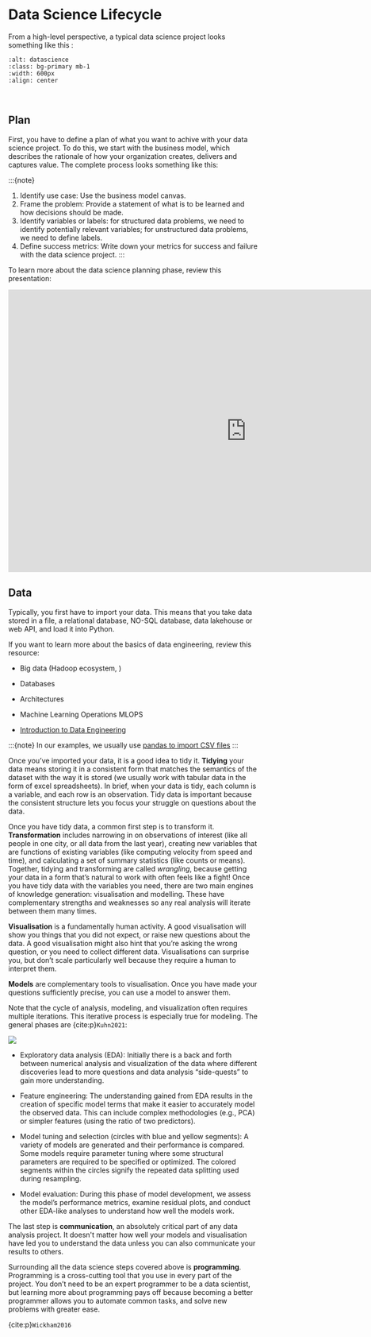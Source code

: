 # Data Science Lifecycle

 From a high-level perspective, a typical data science project looks something like this :

```{image} ../_static/img/lifecycle-data.png
:alt: datascience
:class: bg-primary mb-1
:width: 600px
:align: center
```

<br>

## Plan

First, you have to define a plan of what you want to achive with your data science project. To do this, we start with the business model, which describes the rationale of how your organization creates, delivers and captures value. The complete process looks something like this:

:::{note}

1. Identify use case: Use the business model canvas.
2. Frame the problem: Provide a statement of what is to be learned and how decisions should be made.
3. Identify variables or labels: for structured data problems, we need to identify potentially relevant variables; for unstructured data problems, we need to define labels.
4. Define success metrics: Write down your metrics for success and failure with the data science project. 
:::

To learn more about the data science planning phase, review this presentation: 

<iframe src="https://docs.google.com/presentation/d/e/2PACX-1vR3mAfcepfacMwk7_ob-uPjSX6aMLISTxC2C1DEOyMS5HdO1RSY8fSbBdPP21JjKP0fHKoE46719xjJ/embed?start=false&loop=false&delayms=3000" frameborder="0" width="960" height="569" allowfullscreen="true" mozallowfullscreen="true" webkitallowfullscreen="true"></iframe>

## Data

Typically, you first have to import your data. This means that you take data stored in a file, a relational database, NO-SQL database, data lakehouse or web API, and load it into Python. 

If you want to learn more about the basics of data engineering, review this resource: 

- Big data (Hadoop ecosystem, )
- Databases
- Architectures
- Machine Learning Operations MLOPS

- [Introduction to Data Engineering](https://kirenz.github.io/data-engineering/docs/intro.html)



:::{note}
In our examples, we usually use [pandas to import CSV files](https://kirenz.github.io/pandas/pandas-intro-short.html#read-and-write-data)
:::



Once you’ve imported your data, it is a good idea to tidy it. **Tidying** your data means storing it in a consistent form that matches the semantics of the dataset with the way it is stored (we usually work with tabular data in the form of excel spreadsheets). In brief, when your data is tidy, each column is a variable, and each row is an observation. Tidy data is important because the consistent structure lets you focus your struggle on questions about the data.

Once you have tidy data, a common first step is to transform it. **Transformation** includes narrowing in on observations of interest (like all people in one city, or all data from the last year), creating new variables that are functions of existing variables (like computing velocity from speed and time), and calculating a set of summary statistics (like counts or means). Together, tidying and transforming are called *wrangling*, because getting your data in a form that’s natural to work with often feels like a fight! Once you have tidy data with the variables you need, there are two main engines of knowledge generation: visualisation and modelling. These have complementary strengths and weaknesses so any real analysis will iterate between them many times. 

**Visualisation** is a fundamentally human activity. A good visualisation will show you things that you did not expect, or raise new questions about the data. A good visualisation might also hint that you’re asking the wrong question, or you need to collect different data. Visualisations can surprise you, but don’t scale particularly well because they require a human to interpret them.

**Models** are complementary tools to visualisation. Once you have made your questions sufficiently precise, you can use a model to answer them. 

Note that the cycle of analysis, modeling, and visualization often requires multiple iterations. This iterative process is especially true for modeling. The general phases are {cite:p}`Kuhn2021`:

![](https://www.tmwr.org/premade/modeling-process.svg)


- Exploratory data analysis (EDA): Initially there is a back and forth between numerical analysis and visualization of the data  where different discoveries lead to more questions and data analysis “side-quests” to gain more understanding.

- Feature engineering: The understanding gained from EDA results in the creation of specific model terms that make it easier to accurately model the observed data. This can include complex methodologies (e.g., PCA) or simpler features (using the ratio of two predictors). 

- Model tuning and selection (circles with blue and yellow segments): A variety of models are generated and their performance is compared. Some models require parameter tuning where some structural parameters are required to be specified or optimized. The colored segments within the circles signify the repeated data splitting used during resampling.

- Model evaluation: During this phase of model development, we assess the model’s performance metrics, examine residual plots, and conduct other EDA-like analyses to understand how well the models work. 

The last step is **communication**, an absolutely critical part of any data analysis project. It doesn't matter how well your models and visualisation have led you to understand the data unless you can also communicate your results to others.

Surrounding all the data science steps covered above is **programming**. Programming is a cross-cutting tool that you use in every part of the project. You don’t need to be an expert programmer to be a data scientist, but learning more about programming pays off because becoming a better programmer allows you to automate
common tasks, and solve new problems with greater ease.


{cite:p}`Wickham2016`